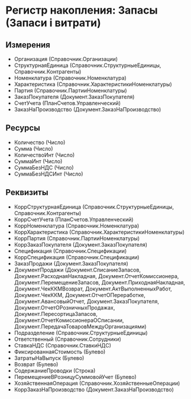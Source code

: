 ﻿# Регистр накопления: Запасы (Запаси і витрати)

## Измерения

- Организация (Справочник.Организации)
- СтруктурнаяЕдиница (Справочник.СтруктурныеЕдиницы, Справочник.Контрагенты)
- Номенклатура (Справочник.Номенклатура)
- Характеристика (Справочник.ХарактеристикиНоменклатуры)
- Партия (Справочник.ПартииНоменклатуры)
- ЗаказПокупателя (Документ.ЗаказПокупателя)
- СчетУчета (ПланСчетов.Управленческий)
- ЗаказНаПроизводство (Документ.ЗаказНаПроизводство)

## Ресурсы

- Количество (Число)
- Сумма (Число)
- КоличествоИнт (Число)
- СуммаИнт (Число)
- СуммаБезНДС (Число)
- СуммаБезНДСИнт (Число)

## Реквизиты

- КоррСтруктурнаяЕдиница (Справочник.СтруктурныеЕдиницы, Справочник.Контрагенты)
- КоррСчетУчета (ПланСчетов.Управленческий)
- КоррНоменклатура (Справочник.Номенклатура)
- КоррХарактеристика (Справочник.ХарактеристикиНоменклатуры)
- КоррПартия (Справочник.ПартииНоменклатуры)
- КоррЗаказПокупателя (Документ.ЗаказПокупателя)
- Спецификация (Справочник.Спецификации)
- КоррСпецификация (Справочник.Спецификации)
- ЗаказПродажи (Документ.ЗаказПокупателя)
- ДокументПродажи (Документ.СписаниеЗапасов, Документ.РасходнаяНакладная, Документ.ОтчетКомиссионера, Документ.ПеремещениеЗапасов, Документ.ПриходнаяНакладная, Документ.ЧекККМВозврат, Документ.АктВыполненныхРабот, Документ.ЧекККМ, Документ.ОтчетОПереработке, Документ.АвансовыйОтчет, Документ.ЗаказПокупателя, Документ.ОтчетОРозничныхПродажах, Документ.ПересортицаЗапасов, Документ.ОтчетКомиссионераОСписании, Документ.ПередачаТоваровМеждуОрганизациями)
- Подразделение (Справочник.СтруктурныеЕдиницы)
- Ответственный (Справочник.Сотрудники)
- СтавкаНДС (Справочник.СтавкиНДС)
- ФиксированнаяСтоимость (Булево)
- ЗатратыНаВыпуск (Булево)
- Возврат (Булево)
- СодержаниеПроводки (Строка)
- ПеремещениеВРозницуСуммовойУчет (Булево)
- ХозяйственнаяОперация (Справочник.ХозяйственныеОперации)
- КоррЗаказНаПроизводство (Документ.ЗаказНаПроизводство)

